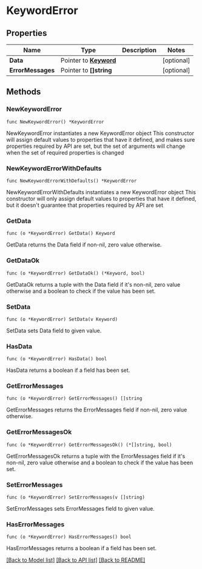# KeywordError

## Properties

Name | Type | Description | Notes
------------ | ------------- | ------------- | -------------
**Data** | Pointer to [**Keyword**](Keyword.md) |  | [optional] 
**ErrorMessages** | Pointer to **[]string** |  | [optional] 

## Methods

### NewKeywordError

`func NewKeywordError() *KeywordError`

NewKeywordError instantiates a new KeywordError object
This constructor will assign default values to properties that have it defined,
and makes sure properties required by API are set, but the set of arguments
will change when the set of required properties is changed

### NewKeywordErrorWithDefaults

`func NewKeywordErrorWithDefaults() *KeywordError`

NewKeywordErrorWithDefaults instantiates a new KeywordError object
This constructor will only assign default values to properties that have it defined,
but it doesn't guarantee that properties required by API are set

### GetData

`func (o *KeywordError) GetData() Keyword`

GetData returns the Data field if non-nil, zero value otherwise.

### GetDataOk

`func (o *KeywordError) GetDataOk() (*Keyword, bool)`

GetDataOk returns a tuple with the Data field if it's non-nil, zero value otherwise
and a boolean to check if the value has been set.

### SetData

`func (o *KeywordError) SetData(v Keyword)`

SetData sets Data field to given value.

### HasData

`func (o *KeywordError) HasData() bool`

HasData returns a boolean if a field has been set.

### GetErrorMessages

`func (o *KeywordError) GetErrorMessages() []string`

GetErrorMessages returns the ErrorMessages field if non-nil, zero value otherwise.

### GetErrorMessagesOk

`func (o *KeywordError) GetErrorMessagesOk() (*[]string, bool)`

GetErrorMessagesOk returns a tuple with the ErrorMessages field if it's non-nil, zero value otherwise
and a boolean to check if the value has been set.

### SetErrorMessages

`func (o *KeywordError) SetErrorMessages(v []string)`

SetErrorMessages sets ErrorMessages field to given value.

### HasErrorMessages

`func (o *KeywordError) HasErrorMessages() bool`

HasErrorMessages returns a boolean if a field has been set.


[[Back to Model list]](../README.md#documentation-for-models) [[Back to API list]](../README.md#documentation-for-api-endpoints) [[Back to README]](../README.md)


